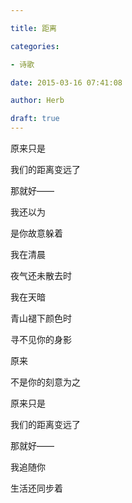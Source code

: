 ```yaml
---

title: 距离

categories:

- 诗歌

date: 2015-03-16 07:41:08

author: Herb

draft: true
---
```


原来只是

我们的距离变远了

那就好——

我还以为

是你故意躲着



我在清晨

夜气还未散去时

我在天暗

青山褪下颜色时

寻不见你的身影

原来

不是你的刻意为之



原来只是

我们的距离变远了

那就好——

我追随你

生活还同步着

